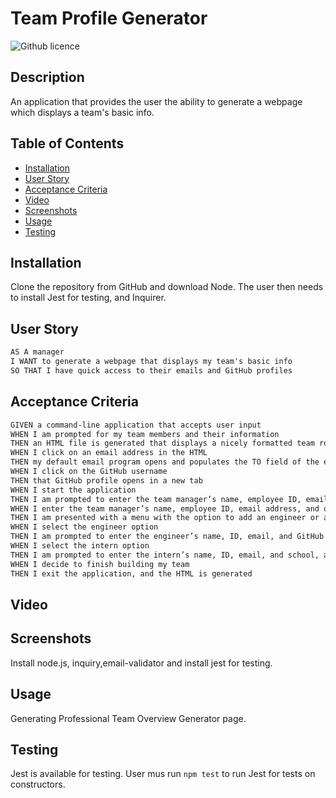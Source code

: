 # Team Profile Generator 
![Github licence](http://img.shields.io/badge/license-MIT-blue.svg)

## Description 
An application that provides the user the ability to generate a webpage which displays a team's basic info. 

## Table of Contents
* [Installation](#installation)
* [User Story](#user-story)
* [Acceptance Criteria](#acceptance-criteria)
* [Video](#video)
* [Screenshots](#screenshots)
* [Usage](#usage)
* [Testing](#testing)

## Installation 
Clone the repository from GitHub and download Node. The user then needs to install Jest for testing, and Inquirer. 

 
## User Story

```md
AS A manager
I WANT to generate a webpage that displays my team's basic info
SO THAT I have quick access to their emails and GitHub profiles
```

## Acceptance Criteria

```md
GIVEN a command-line application that accepts user input
WHEN I am prompted for my team members and their information
THEN an HTML file is generated that displays a nicely formatted team roster based on user input
WHEN I click on an email address in the HTML
THEN my default email program opens and populates the TO field of the email with the address
WHEN I click on the GitHub username
THEN that GitHub profile opens in a new tab
WHEN I start the application
THEN I am prompted to enter the team manager’s name, employee ID, email address, and office number
WHEN I enter the team manager’s name, employee ID, email address, and office number
THEN I am presented with a menu with the option to add an engineer or an intern or to finish building my team
WHEN I select the engineer option
THEN I am prompted to enter the engineer’s name, ID, email, and GitHub username, and I am taken back to the menu
WHEN I select the intern option
THEN I am prompted to enter the intern’s name, ID, email, and school, and I am taken back to the menu
WHEN I decide to finish building my team
THEN I exit the application, and the HTML is generated
```


## Video


## Screenshots
Install node.js, inquiry,email-validator and install jest for testing.

## Usage
Generating Professional Team Overview Generator page.

## Testing
Jest is available for testing. 
User mus run `npm test` to run Jest for tests on constructors. 
